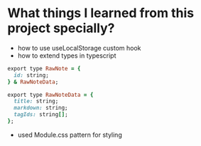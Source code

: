 # What things I learned from this project specially?

- how to use useLocalStorage custom hook
- how to extend types in typescript 
```ruby
export type RawNote = {
  id: string;
} & RawNoteData;

export type RawNoteData = {
  title: string;
  markdown: string;
  tagIds: string[];
};
```
- used Module.css pattern for styling

